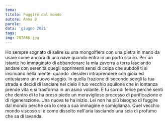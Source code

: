 ```yaml
---
tema:
titolo: Fuggire dal mondo
autore: Anna B
parole: 
data: 'giugno 2021'
tags: 
img: 207666.jpg
---
```

Ho sempre sognato di salire su una mongolfiera con una pietra in mano da usare come ancora di una nave quando entra in un porto sicuro. Per un istante ho immaginato di abbandonare la mia zavorra a terra lasciando andare con serenità quegli opprimenti sensi di colpa che subdoli ti si insinuano nella mente  quando  desideri
intraprendere con gioia ed entusiasmo un nuovo viaggio. In quella frazione di secondo scegli la tua strada e decidi di lanciare nel cielo il tuo vecchio aquilone che in lontanza prende vita e si trasforma in un asino volante. E tu sorridi felice perché senti che dentro di te ha preso piede un meraviglioso processo
di purificazione e di rigenerazione. Una nuova te ha inizio.
Lei non ha più bisogno di fuggire dal mondo perché ora lo crea a sua immagine e somiglianza. Quel vecchio mondo viscoso si è come dissolto nell'aria lasciando una scia di profumo che sa di lavanda.